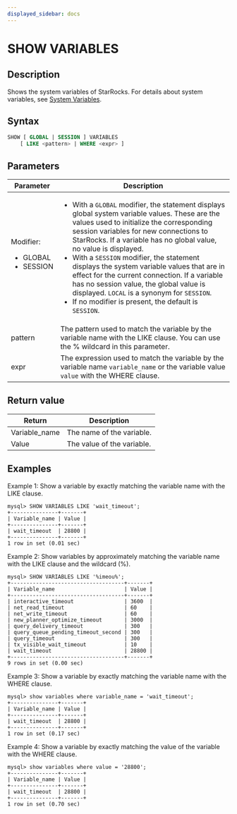```yaml
---
displayed_sidebar: docs
---
```


# SHOW VARIABLES

## Description

Shows the system variables of StarRocks. For details about system variables, see [System Variables](../../../reference/System_variable.md).

## Syntax

```SQL
SHOW [ GLOBAL | SESSION ] VARIABLES
    [ LIKE <pattern> | WHERE <expr> ]
```

## Parameters

| **Parameter**          | **Description**                                              |
| ---------------------- | ------------------------------------------------------------ |
| Modifier:<ul><li>GLOBAL</li><li>SESSION</li></ul> | <ul><li>With a `GLOBAL` modifier, the statement displays global system variable values. These are the values used to initialize the corresponding session variables for new connections to StarRocks. If a variable has no global value, no value is displayed.</li><li>With a `SESSION` modifier, the statement displays the system variable values that are in effect for the current connection. If a variable has no session value, the global value is displayed. `LOCAL` is a synonym for `SESSION`.</li><li>If no modifier is present, the default is `SESSION`.</li></ul> |
| pattern                | The pattern used to match the variable by the variable name with the LIKE clause. You can use the % wildcard in this parameter. |
| expr                   | The expression used to match the variable by the variable name `variable_name` or the variable value `value` with the WHERE clause. |

## Return value

| **Return**    | **Description**            |
| ------------- | -------------------------- |
| Variable_name | The name of the variable.  |
| Value         | The value of the variable. |

## Examples

Example 1: Show a variable by exactly matching the variable name with the LIKE clause.

```Plain
mysql> SHOW VARIABLES LIKE 'wait_timeout';
+---------------+-------+
| Variable_name | Value |
+---------------+-------+
| wait_timeout  | 28800 |
+---------------+-------+
1 row in set (0.01 sec)
```

Example 2: Show variables by approximately matching the variable name with the LIKE clause and the wildcard (%).

```Plain
mysql> SHOW VARIABLES LIKE '%imeou%';
+------------------------------------+-------+
| Variable_name                      | Value |
+------------------------------------+-------+
| interactive_timeout                | 3600  |
| net_read_timeout                   | 60    |
| net_write_timeout                  | 60    |
| new_planner_optimize_timeout       | 3000  |
| query_delivery_timeout             | 300   |
| query_queue_pending_timeout_second | 300   |
| query_timeout                      | 300   |
| tx_visible_wait_timeout            | 10    |
| wait_timeout                       | 28800 |
+------------------------------------+-------+
9 rows in set (0.00 sec)
```

Example 3: Show a variable by exactly matching the variable name with the WHERE clause.

```Plain
mysql> show variables where variable_name = 'wait_timeout';
+---------------+-------+
| Variable_name | Value |
+---------------+-------+
| wait_timeout  | 28800 |
+---------------+-------+
1 row in set (0.17 sec)
```

Example 4: Show a variable by exactly matching the value of the variable with the WHERE clause.

```Plain
mysql> show variables where value = '28800';
+---------------+-------+
| Variable_name | Value |
+---------------+-------+
| wait_timeout  | 28800 |
+---------------+-------+
1 row in set (0.70 sec)
```

